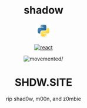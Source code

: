 <h1 align="center">shadow</h1>
<p align="center"> <a href="https://www.python.org" target="_blank" rel="noreferrer"> <img src="https://raw.githubusercontent.com/devicons/devicon/master/icons/python/python-original.svg" alt="python" width="40" height="40"/> </a> </p>
 <p align="center"> <a href="https://www.react.dev" target="_blank" rel="noreferrer"> <img src="https://cdn.jsdelivr.net/gh/devicons/devicon/icons/react/react-original.svg" alt="react" width="40" height="40"/> </a> </p>
<p align="center"> <img src=https://komarev.com/ghpvc/?username=movemented alt=movemented/> </p>



<h1 align="center">SHDW.SITE</h1>



<p align="center">rip shad0w, m00n, and z0mbie </p>



          
